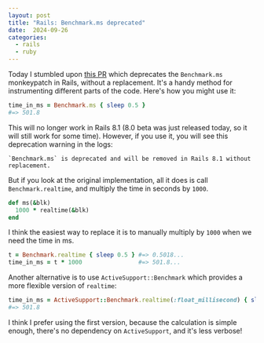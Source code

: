 ```yaml
---
layout: post
title: "Rails: Benchmark.ms deprecated"
date:  2024-09-26
categories:
  - rails
  - ruby
---
```


Today I stumbled upon
[this PR](https://github.com/rails/rails/pull/52746)
which deprecates the `Benchmark.ms` monkeypatch in Rails,
without a replacement.
It's a handy method for instrumenting
different parts of the code.
Here's how you might use it:

```ruby
time_in_ms = Benchmark.ms { sleep 0.5 }
#=> 501.8
```

This will no longer work in Rails 8.1
(8.0 beta was just released today,
so it will still work for some time).
However, if you use it,
you will see this deprecation warning in the logs:

```
`Benchmark.ms` is deprecated and will be removed in Rails 8.1 without replacement.
```

But if you look at the original implementation,
all it does is call `Benchmark.realtime`,
and multiply the time in seconds by `1000`.

```ruby
def ms(&blk)
  1000 * realtime(&blk)
end
```

I think the easiest way to replace it
is to manually multiply by `1000`
when we need the time in ms.


```ruby
t = Benchmark.realtime { sleep 0.5 } #=> 0.5018...
time_in_ms = t * 1000                #=> 501.8...
```

Another alternative is to use `ActiveSupport::Benchmark`
which provides a more flexible version of `realtime`:

```ruby
time_in_ms = ActiveSupport::Benchmark.realtime(:float_millisecond) { sleep 0.5 }
#=> 501.8
```

I think I prefer using the first version,
because the calculation is simple enough,
there's no dependency on `ActiveSupport`,
and it's less verbose!
